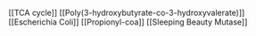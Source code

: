 [[TCA cycle]]
[[Poly(3-hydroxybutyrate-co-3-hydroxyvalerate)]]
[[Escherichia Coli]]
[[Propionyl-coa]]
[[Sleeping Beauty Mutase]]
